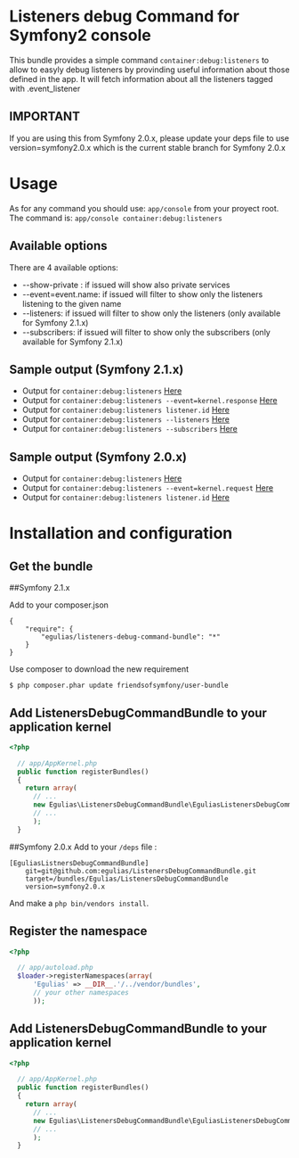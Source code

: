 # Listeners debug Command for Symfony2 console

This bundle provides a simple command `container:debug:listeners` to allow to easyly debug listeners by
provinding useful information about those defined in the app. It will fetch information about all the listeners 
tagged with .event_listener

## IMPORTANT

If you are using this from Symfony 2.0.x, please update your deps file to use version=symfony2.0.x which is the current
stable branch for Symfony 2.0.x

# Usage

As for any command you should use: `app/console` from your proyect root.
The command is:
`app/console container:debug:listeners`

## Available options

There are 4 available options:

* --show-private :    if issued will show also private services
* --event=event.name: if issued will filter to show only the listeners listening to the given name 
* --listeners:        if issued will filter to show only the listeners (only available for Symfony 2.1.x)
* --subscribers:      if issued will filter to show only the subscribers (only available for Symfony 2.1.x)

## Sample output (Symfony 2.1.x)

* Output for `container:debug:listeners`                          [Here](https://gist.github.com/3132219)
* Output for `container:debug:listeners --event=kernel.response`  [Here](https://gist.github.com/3132227)
* Output for `container:debug:listeners listener.id`              [Here](https://gist.github.com/3132499)
* Output for `container:debug:listeners --listeners`              [Here](https://gist.github.com/3160841)
* Output for `container:debug:listeners --subscribers`            [Here](https://gist.github.com/3160836)


## Sample output (Symfony 2.0.x)

* Output for `container:debug:listeners`                        [Here](https://gist.github.com/3077494)
* Output for `container:debug:listeners --event=kernel.request` [Here](https://gist.github.com/3077506)
* Output for `container:debug:listeners listener.id`             [Here](https://gist.github.com/3077521)


# Installation and configuration

## Get the bundle

##Symfony 2.1.x

Add to your composer.json

```
{
    "require": {
        "egulias/listeners-debug-command-bundle": "*"
    }
}
```

Use composer to download the new requirement
``` 
$ php composer.phar update friendsofsymfony/user-bundle
```

## Add ListenersDebugCommandBundle to your application kernel

``` php
<?php

  // app/AppKernel.php
  public function registerBundles()
  {
    return array(
      // ...
      new Egulias\ListenersDebugCommandBundle\EguliasListenersDebugCommandBundle(),
      // ...
      );
  }
```

##Symfony 2.0.x
Add to your `/deps` file :

```
[EguliasListnersDebugCommandBundle]
    git=git@github.com:egulias/ListenersDebugCommandBundle.git
    target=/bundles/Egulias/ListenersDebugCommandBundle
    version=symfony2.0.x
```
    
And make a `php bin/vendors install`.

## Register the namespace

``` php
<?php

  // app/autoload.php
  $loader->registerNamespaces(array(
      'Egulias' => __DIR__.'/../vendor/bundles',
      // your other namespaces
      ));
```

## Add ListenersDebugCommandBundle to your application kernel

``` php
<?php

  // app/AppKernel.php
  public function registerBundles()
  {
    return array(
      // ...
      new Egulias\ListenersDebugCommandBundle\EguliasListenersDebugCommandBundle(),
      // ...
      );
  }
```
